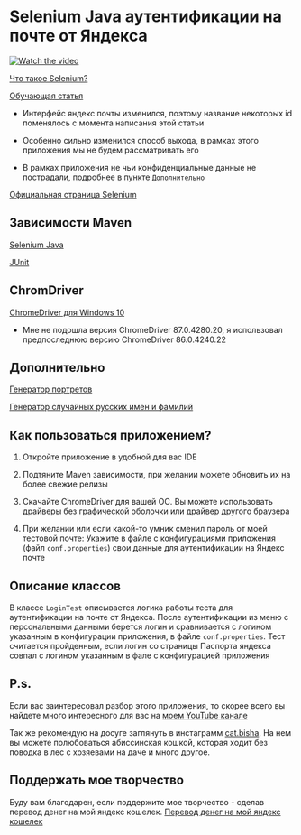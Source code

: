 # Selenium Java аутентификации на почте от Яндекса

[![Watch the video](https://i.imgur.com/tQdcaFa.jpg)](https://youtu.be/vjKdyjCW3gU)

[Что такое Selenium?](https://habr.com/ru/post/152653/)

[Обучающая статья](https://habr.com/ru/post/502292/)
* Интерфейс яндекс почты изменился,
 поэтому название некоторых id поменялось с момента написания этой статьи
 
* Особенно сильно изменился способ выхода, в рамках этого приложения мы не будем рассматривать его 

* В рамках приложения не чьи конфиденциальные данные не пострадали, подробнее в пункте `Дополнительно`

[Официальная страница Selenium](https://www.selenium.dev/)

## Зависимости Maven

[Selenium Java](https://mvnrepository.com/artifact/org.seleniumhq.selenium/selenium-java)

[JUnit](https://mvnrepository.com/artifact/junit/junit)

## ChromDriver

[ChromeDriver для Windows 10](https://sites.google.com/a/chromium.org/chromedriver/downloads)
* Мне не подошла версия ChromeDriver 87.0.4280.20, я использовал предпоследнюю версию ChromeDriver 86.0.4240.22 

## Дополнительно

[Генератор портретов](https://tools.seo-zona.ru/face.html)

[Генератор случайных русских имен и фамилий](https://planetcalc.ru/8678/)

## Как пользоваться приложением?

1. Откройте приложение в удобной для вас IDE

2. Подтяните Maven зависимости, при желании можете обновить их на более свежие релизы

3. Скачайте ChromeDriver для вашей OC. Вы можете использовать драйверы без графической оболочки или драйвер другого браузера

4. При желании или если какой-то умник сменил пароль от моей тестовой почте: 
Укажите в файле с конфигурациями приложения (файл `conf.properties`) свои данные для аутентификации на Яндекс почте

## Описание классов

В классе `LoginTest` описывается логика работы теста для аутентификации на почте от Яндекса. После аутентификации 
из меню с персональными данными берется логин и сравнивается с логином указанным в конфигурации приложения, в файле
`conf.properties`. Тест считается пройденным, если логин со страницы Паспорта яндекса совпал с логином указанным в фале 
с конфигурацией приложения

## P.s.

Если вас заинтересовал разбор этого приложения, то скорее всего вы найдете много интересного для вас на 
[моем YouTube канале](https://www.youtube.com/channel/UCt6mrHnkjJCVTVfI-Vu_AbA)

Так же рекомендую на досуге заглянуть в инстаграмм [cat.bisha](https://www.instagram.com/cat.bisha/). На нем вы можете 
полюбоваться абиссинская кошкой, которая ходит без поводка в лес с хозяевами на даче и много другое.

## Поддержать мое творчество

Буду вам благодарен, если поддержите мое творчество - сделав перевод денег на мой яндекс кошелек.
[Перевод денег на мой яндекс кошелек](https://yoomoney.ru/to/4100115365185347)